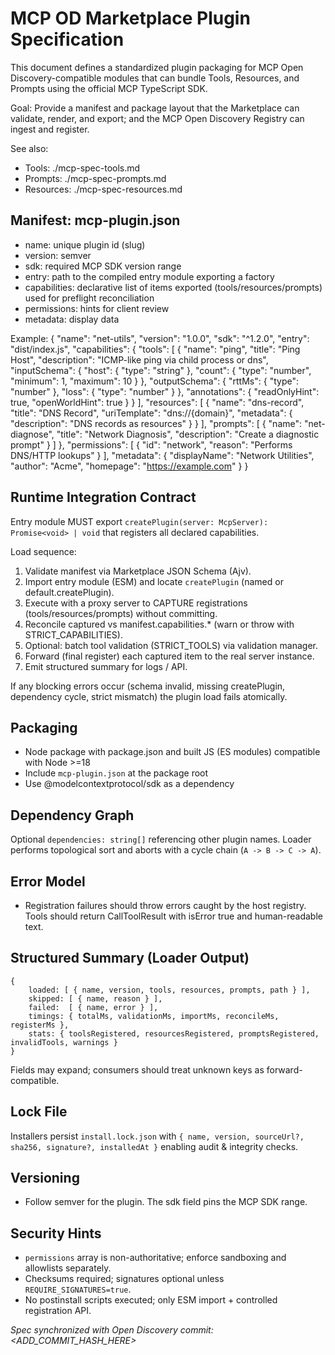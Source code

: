 # MCP OD Marketplace Plugin Specification

This document defines a standardized plugin packaging for MCP Open Discovery-compatible modules that can bundle Tools, Resources, and Prompts using the official MCP TypeScript SDK.

Goal: Provide a manifest and package layout that the Marketplace can validate, render, and export; and the MCP Open Discovery Registry can ingest and register.

See also:

- Tools: ./mcp-spec-tools.md
- Prompts: ./mcp-spec-prompts.md
- Resources: ./mcp-spec-resources.md

## Manifest: mcp-plugin.json

- name: unique plugin id (slug)
- version: semver
- sdk: required MCP SDK version range
- entry: path to the compiled entry module exporting a factory
- capabilities: declarative list of items exported (tools/resources/prompts) used for preflight reconciliation
- permissions: hints for client review
- metadata: display data

Example:
{
"name": "net-utils",
"version": "1.0.0",
"sdk": "^1.2.0",
"entry": "dist/index.js",
"capabilities": {
"tools": [
{
"name": "ping",
"title": "Ping Host",
"description": "ICMP-like ping via child process or dns",
"inputSchema": {
"host": { "type": "string" },
"count": { "type": "number", "minimum": 1, "maximum": 10 }
},
"outputSchema": {
"rttMs": { "type": "number" },
"loss": { "type": "number" }
},
"annotations": { "readOnlyHint": true, "openWorldHint": true }
}
],
"resources": [
{
"name": "dns-record",
"title": "DNS Record",
"uriTemplate": "dns://{domain}",
"metadata": { "description": "DNS records as resources" }
}
],
"prompts": [
{
"name": "net-diagnose",
"title": "Network Diagnosis",
"description": "Create a diagnostic prompt"
}
]
},
"permissions": [
{ "id": "network", "reason": "Performs DNS/HTTP lookups" }
],
"metadata": {
"displayName": "Network Utilities",
"author": "Acme",
"homepage": "https://example.com"
}
}

## Runtime Integration Contract

Entry module MUST export `createPlugin(server: McpServer): Promise<void> | void` that registers all declared capabilities.

Load sequence:
1. Validate manifest via Marketplace JSON Schema (Ajv).
2. Import entry module (ESM) and locate `createPlugin` (named or default.createPlugin).
3. Execute with a proxy server to CAPTURE registrations (tools/resources/prompts) without committing.
4. Reconcile captured vs manifest.capabilities.* (warn or throw with STRICT_CAPABILITIES).
5. Optional: batch tool validation (STRICT_TOOLS) via validation manager.
6. Forward (final register) each captured item to the real server instance.
7. Emit structured summary for logs / API.

If any blocking errors occur (schema invalid, missing createPlugin, dependency cycle, strict mismatch) the plugin load fails atomically.

## Packaging

- Node package with package.json and built JS (ES modules) compatible with Node >=18
- Include `mcp-plugin.json` at the package root
- Use @modelcontextprotocol/sdk as a dependency

## Dependency Graph

Optional `dependencies: string[]` referencing other plugin names. Loader performs topological sort and aborts with a cycle chain (`A -> B -> C -> A`).

## Error Model

- Registration failures should throw errors caught by the host registry. Tools should return CallToolResult with isError true and human-readable text.

## Structured Summary (Loader Output)

```
{
	loaded: [ { name, version, tools, resources, prompts, path } ],
	skipped: [ { name, reason } ],
	failed:  [ { name, error } ],
	timings: { totalMs, validationMs, importMs, reconcileMs, registerMs },
	stats: { toolsRegistered, resourcesRegistered, promptsRegistered, invalidTools, warnings }
}
```

Fields may expand; consumers should treat unknown keys as forward-compatible.

## Lock File

Installers persist `install.lock.json` with `{ name, version, sourceUrl?, sha256, signature?, installedAt }` enabling audit & integrity checks.

## Versioning

- Follow semver for the plugin. The sdk field pins the MCP SDK range.

## Security Hints

- `permissions` array is non-authoritative; enforce sandboxing and allowlists separately.
- Checksums required; signatures optional unless `REQUIRE_SIGNATURES=true`.
- No postinstall scripts executed; only ESM import + controlled registration API.

_Spec synchronized with Open Discovery commit: <ADD_COMMIT_HASH_HERE>_
